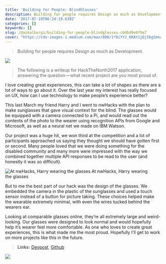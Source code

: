 ```yaml
---
title: 'Building for People: BlindGlasses'
description: Building for people requires Design as much as Development.
date: '2017-07-19T06:24:19.638Z'
categories: []
keywords: []
slug: /@askalburgi/building-for-people-blindglasses-c6dbd9e6f9a7
cover: "https://cdn-images-1.medium.com/max/800/1*DiYYJ_KRAY1jDjIbgSmnaQ.jpeg"
---
```


> Building for people requires Design as much as Development.

![](https://cdn-images-1.medium.com/max/800/1*ENGFDsKdRgxpl91gJC8a7w.png)

> The following is a writeup for HackTheNorth2017 application, answering the question — what recent project are you most proud of.

I love creating great experiences, this can take a lot of shapes as there are a lot of ways to go about it. Over the last year my interest has really focused on UX, how can I use technology to make people’s experience better?

This last March my friend Harry and I went to nwHacks with the plan to make sunglasses that gave visual context for the blind. The glasses would be equipped with a camera connected to a Pi, and would read out the contents of the photo to the wearer using recognition APIs from Google and Microsoft, as well as a neural net we made on IBM Watson.

Our project was a huge hit, we won third at the competition and a lot of participants approached us saying they thought we should have gotten first or second. Many people loved that we were doing something for the disabled community and many more were impressed with the way we combined together multiple API responses to be read to the user (and honestly it was so difficult).

![At nwHacks, Harry wearing the glasses](https://cdn-images-1.medium.com/max/800/1*DiYYJ_KRAY1jDjIbgSmnaQ.jpeg)
At nwHacks, Harry wearing the glasses

But to me the best part of our hack was the design of the glasses. We embedded the camera in the plastic of the sunglasses and used a touch sensor instead of a button for picture taking. These choices helped make the wearable extremely minimal, with even the wires tucked behind the wearers ear.

Looking at comparable glasses online, they’re all extremely large and weird-looking. Our glasses were designed to look normal and would hopefully help it’s wearer feel more comfortable. As one who loves to create great experiences, this is what made me the most proud. Hopefully I’ll get to work on more projects like this in the future.

> **Links:** [Devpost](https://devpost.com/software/let-me-see), [Github](https://github.com/askalburgi/helpmesee)

![](https://cdn-images-1.medium.com/max/800/1*ENGFDsKdRgxpl91gJC8a7w.png)